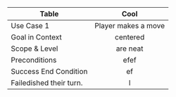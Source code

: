 | Table                   |  Cool               |
| ------------------------|:-------------------:|
| Use Case 1              | Player makes a move |
| Goal in Context         | centered            |
| Scope & Level           | are neat            |
| Preconditions           | efef                |
| Success End Condition   | ef                  |
| Failedished their turn. | l                   |

